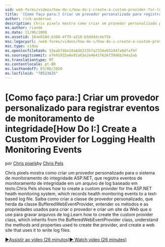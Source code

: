 ```yaml
---
uid: web-forms/videos/how-do-i/how-do-i-create-a-custom-provider-for-logging-health-monitoring-events
title: '[Como faço para:] Criar um provedor personalizado para registrar eventos de monitoramento de integridade | Microsoft Docs'
author: rick-anderson
description: Chris pixels mostra como criar um provedor personalizado para o sistema de monitoramento do integridade ASP.NET, que registra eventos de monitoramento de integridade em um arquivo de log baseado em texto. Le...
ms.author: riande
ms.date: 11/06/2008
ms.assetid: 18ae018d-b388-4f79-a218-b5dd4dc4e75b
msc.legacyurl: /web-forms/videos/how-do-i/how-do-i-create-a-custom-provider-for-logging-health-monitoring-events
msc.type: video
ms.openlocfilehash: 53eab74be18a8d62235fa2334e032d47a8dfaf9f
ms.sourcegitcommit: e7e91932a6e91a63e2e46417626f39d6b244a3ab
ms.translationtype: MT
ms.contentlocale: pt-BR
ms.lasthandoff: 03/06/2020
ms.locfileid: "78523635"
---
```

# <a name="how-do-i-create-a-custom-provider-for-logging-health-monitoring-events"></a><span data-ttu-id="821b7-104">[Como faço para:] Criar um provedor personalizado para registrar eventos de monitoramento de integridade</span><span class="sxs-lookup"><span data-stu-id="821b7-104">[How Do I:] Create a Custom Provider for Logging Health Monitoring Events</span></span>

<span data-ttu-id="821b7-105">por [Chris pixels](https://twitter.com/chrispels)</span><span class="sxs-lookup"><span data-stu-id="821b7-105">by [Chris Pels](https://twitter.com/chrispels)</span></span>

<span data-ttu-id="821b7-106">Chris pixels mostra como criar um provedor personalizado para o sistema de monitoramento do integridade ASP.NET, que registra eventos de monitoramento de integridade em um arquivo de log baseado em texto.</span><span class="sxs-lookup"><span data-stu-id="821b7-106">Chris Pels shows how to create a custom provider for the ASP.NET heath monitoring system, which records health monitoring events to a text-based log file.</span></span> <span data-ttu-id="821b7-107">Saiba como criar a classe de provedor personalizado, que herda da classe BufferedWebEventProvider, entender os métodos e as propriedades usados para criar o provedor e criar um site da Web que o use para gravar arquivos de log.</span><span class="sxs-lookup"><span data-stu-id="821b7-107">Learn how to create the custom provider class, which inherits from the BufferedWebEventProvider class, understand the methods and properties used to create the provider, and create a web site that uses it to write log files.</span></span>

[<span data-ttu-id="821b7-108">&#9654;Assistir ao vídeo (26 minutos)</span><span class="sxs-lookup"><span data-stu-id="821b7-108">&#9654; Watch video (26 minutes)</span></span>](https://channel9.msdn.com/Blogs/ASP-NET-Site-Videos/how-do-i-create-a-custom-provider-for-logging-health-monitoring-events)
